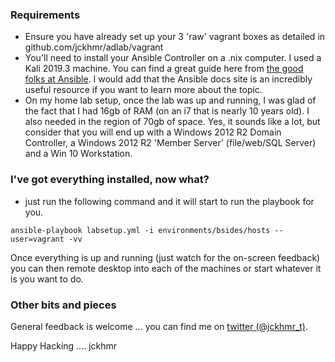 ### Requirements
- Ensure you have already set up your 3 'raw' vagrant boxes as detailed in github.com/jckhmr/adlab/vagrant
- You'll need to install your Ansible Controller on a .nix computer.  I used a Kali 2019.3 machine.  You can find a great guide here from <a href="https://docs.ansible.com/ansible/latest/installation_guide/intro_installation.html" target="_blank">the good folks at Ansible</a>.  I would add that the Ansible docs site is an incredibly useful resource if you want to learn more about the topic.
- On my home lab setup, once the lab was up and running, I was glad of the fact that I had 16gb of RAM (on an i7 that is nearly 10 years old).  I also needed in the region of 70gb of space.  Yes, it sounds like a lot, but consider that you will end up with a Windows 2012 R2 Domain Controller, a Windows 2012 R2 'Member Server' (file/web/SQL Server) and a Win 10 Workstation. 

### I've got everything installed, now what?
- just run the following command and it will start to run the playbook for you.

```ansible-playbook labsetup.yml -i environments/bsides/hosts --user=vagrant -vv```

Once everything is up and running (just watch for the on-screen feedback) you can then remote desktop into each of the machines or start whatever it is you want to do.

### Other bits and pieces
General feedback is welcome ... you can find me on <a href="https://twitter.com/jckhmr_t" target="_blank">twitter (@jckhmr_t)</a>.  

Happy Hacking .... jckhmr
